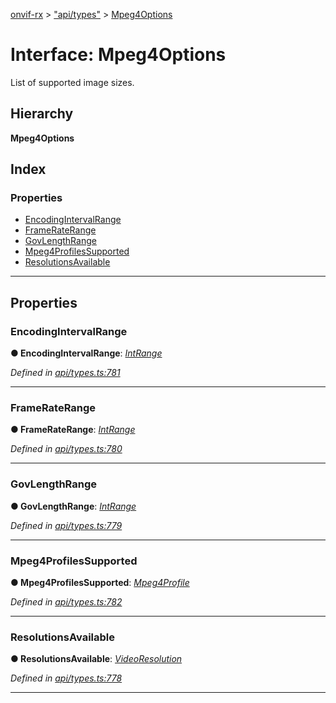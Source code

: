 [onvif-rx](../README.md) > ["api/types"](../modules/_api_types_.md) > [Mpeg4Options](../interfaces/_api_types_.mpeg4options.md)

# Interface: Mpeg4Options

List of supported image sizes.

## Hierarchy

**Mpeg4Options**

## Index

### Properties

* [EncodingIntervalRange](_api_types_.mpeg4options.md#encodingintervalrange)
* [FrameRateRange](_api_types_.mpeg4options.md#frameraterange)
* [GovLengthRange](_api_types_.mpeg4options.md#govlengthrange)
* [Mpeg4ProfilesSupported](_api_types_.mpeg4options.md#mpeg4profilessupported)
* [ResolutionsAvailable](_api_types_.mpeg4options.md#resolutionsavailable)

---

## Properties

<a id="encodingintervalrange"></a>

###  EncodingIntervalRange

**● EncodingIntervalRange**: *[IntRange](_api_types_.intrange.md)*

*Defined in [api/types.ts:781](https://github.com/patrickmichalina/onvif-rx/blob/f117e44/src/api/types.ts#L781)*

___
<a id="frameraterange"></a>

###  FrameRateRange

**● FrameRateRange**: *[IntRange](_api_types_.intrange.md)*

*Defined in [api/types.ts:780](https://github.com/patrickmichalina/onvif-rx/blob/f117e44/src/api/types.ts#L780)*

___
<a id="govlengthrange"></a>

###  GovLengthRange

**● GovLengthRange**: *[IntRange](_api_types_.intrange.md)*

*Defined in [api/types.ts:779](https://github.com/patrickmichalina/onvif-rx/blob/f117e44/src/api/types.ts#L779)*

___
<a id="mpeg4profilessupported"></a>

###  Mpeg4ProfilesSupported

**● Mpeg4ProfilesSupported**: *[Mpeg4Profile](../enums/_api_types_.mpeg4profile.md)*

*Defined in [api/types.ts:782](https://github.com/patrickmichalina/onvif-rx/blob/f117e44/src/api/types.ts#L782)*

___
<a id="resolutionsavailable"></a>

###  ResolutionsAvailable

**● ResolutionsAvailable**: *[VideoResolution](_api_types_.videoresolution.md)*

*Defined in [api/types.ts:778](https://github.com/patrickmichalina/onvif-rx/blob/f117e44/src/api/types.ts#L778)*

___


